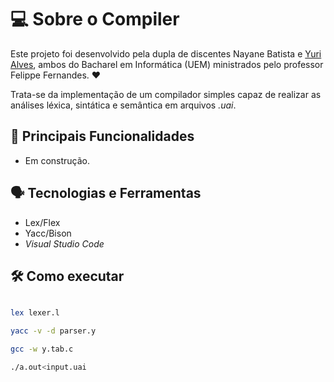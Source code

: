 # 💻 Sobre o Compiler

Este projeto foi desenvolvido pela dupla de discentes Nayane Batista e [Yuri Alves](https://github.com/yuripiresalves), ambos do Bacharel em Informática (UEM) ministrados pelo professor Felippe Fernandes. ♥

Trata-se da implementação de um compilador simples capaz de realizar as análises léxica, sintática e semântica em arquivos _.uai_.

## 🚧 Principais Funcionalidades

- Em construção.

## 🗣 Tecnologias e Ferramentas

- Lex/Flex
- Yacc/Bison
- _Visual Studio Code_

## 🛠️ Como executar

```bash

lex lexer.l

yacc -v -d parser.y

gcc -w y.tab.c

./a.out<input.uai
```
